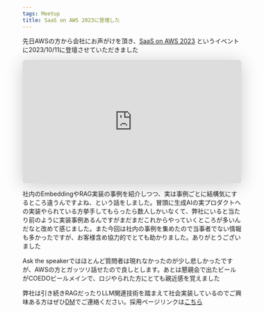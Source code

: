 ```yaml
---
tags: Meetup
title: SaaS on AWS 2023に登壇した
---
```


先日AWSの方から会社にお声がけを頂き、[SaaS on AWS 2023](https://aws.amazon.com/jp/blogs/news/saas-on-aws-2023-10-10-11/) というイベントに2023/10/11に登壇させていただきました


<iframe class="speakerdeck-iframe" frameborder="0" src="https://speakerdeck.com/player/95e364afca0c461baedf2cefa79a6266" title="SaaSにおける生成AI の実装とその未来" allowfullscreen="true" style="border: 0px; background: padding-box padding-box rgba(0, 0, 0, 0.1); margin: 0px; padding: 0px; border-radius: 6px; box-shadow: rgba(0, 0, 0, 0.2) 0px 5px 40px; width: 100%; height: auto; aspect-ratio: 560 / 315;" data-ratio="1.7777777777777777"></iframe>

社内のEmbeddingやRAG実装の事例を紹介しつつ、実は事例ごとに結構気にするところ違うんですよね、という話をしました。冒頭に生成AIの実プロダクトへの実装やられている方挙手してもらったら数人しかいなくて、弊社にいると当たり前のように実装事例あるんですがまだまだこれからやっていくところが多いんだなと改めて感じました。また今回は社内の事例を集めたので当事者でない情報も多かったですが、お客様含め協力的でとても助かりました。ありがとうございました

Ask the speakerではほとんど質問者は現れなかったのが少し悲しかったですが、AWSの方とガッツリ話せたので良しとします。あとは懇親会で出たビールがCOEDOビールメインで、ロジやられた方にとても親近感を覚えました

弊社は引き続きRAGだったりLLM関連技術を踏まえて社会実装しているのでご興味ある方はぜひ[DM](https://twitter.com/taross__f)でご連絡ください。採用ページリンクは[こちら](https://www.pkshatech.com/recruitment/)